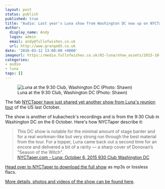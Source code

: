 ```yaml
---
layout: post
status: publish
published: true
title: "Audio: Last year's Luna show from Washington DC now up on NYCTaper"
author:
  display_name: Andy
  login: admin
  email: andy@fullofwishes.co.uk
  url: http://www.grange85.co.uk
date: '2016-03-12 13:00:00 +0000'
imageurl: https://media.fullofwishes.co.uk/02-luna/show_assets/2015-10-06/2015-10-06-luna-930-washingtondc-shawn-01.jpg
categories:
- audio
- luna
tags: []
---
```

<figure class="caption aligncenter"><img src="https://media.fullofwishes.co.uk/02-luna/show_assets/2015-10-06/2015-10-06-luna-930-washingtondc-shawn-01.jpg" alt="Luna at the 9:30 Club, Washington DC (Photo: Shawn)" /><figcaption class="caption-text">Luna at the 9:30 Club, Washington DC (Photo: Shawn)</figcaption></figure>

<p class="lead">The fab <a href="http://www.nyctaper.com/2016/03/luna-october-6-2015-930-club-washington-dc/">NYCTaper have just shared yet another show from Luna's reunion tour</a> of the US last October.</p>
<p>The show is another of kubacheck's recordings and is from the 9:30 Club in Washington DC on the 6 October. Here's how NYCTaper describe it:</p>
<blockquote>This DC show is notable for the minimal amount of stage banter and for a real workman-like but very strong run through the best material from the tour. For a topper, Luna came back out a second time for an encore and delivered a bit of a rarity — a sharp cover of Donovan’s "Season of the Witch".
<footer><a href="http://www.nyctaper.com/2016/03/luna-october-6-2015-930-club-washington-dc/">NYCTaper.com - Luna: October 6, 2015 930 Club Washington DC</a></footer></blockquote>
<p><a href="http://www.nyctaper.com/2016/03/luna-october-6-2015-930-club-washington-dc/">Head over to NYCTaper to download the full show</a> as mp3s or lossless flacs.</p>
<p><a href="https://www.fullofwishes.co.uk/database/luna/shows/2015/2015-10-06-luna-930-club-washington-dc-usa/">More details, photos and videos of the show can be found here</a>.</p>


